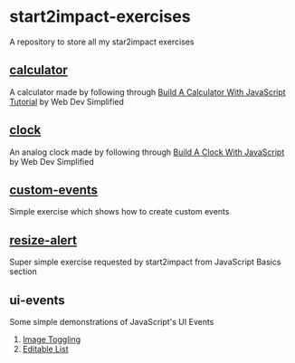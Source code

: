 # start2impact-exercises
A repository to store all my star2impact exercises

## [calculator](https://mightycoderx.github.io/start2impact-exercises/calculator/)
A calculator made by following through [Build A Calculator With JavaScript Tutorial](https://www.youtube.com/watch?v=j59qQ7YWLxw) by Web Dev Simplified

## [clock](https://mightycoderx.github.io/start2impact-exercises/clock/)
An analog clock made by following through [Build A Clock With JavaScript](https://www.youtube.com/watch?v=Ki0XXrlKlHY) by Web Dev Simplified

## [custom-events](https://mightycoderx.github.io/start2impact-exercises/custom-events/)
Simple exercise which shows how to create custom events

## [resize-alert](https://mightycoderx.github.io/start2impact-exercises/resize-alert/)
Super simple exercise requested by start2impact from JavaScript Basics section

## ui-events
Some simple demonstrations of JavaScript's UI Events

1) [Image Toggling](https://mightycoderx.github.io/start2impact-exercises/ui-events/part-1/)
2) [Editable List](https://mightycoderx.github.io/start2impact-exercises/ui-events/part-2/)
